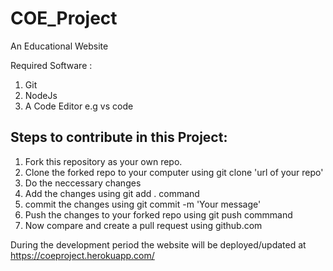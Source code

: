 # COE_Project
An Educational Website

Required Software :
1) Git
2) NodeJs
3) A Code Editor e.g vs code
## Steps to contribute in this Project:
1. Fork this repository as your own repo.
2. Clone the forked repo to your computer using git clone 'url of your repo'
3. Do the neccessary changes
4. Add the changes using git add . command
5. commit the changes using  git commit -m 'Your message'
6. Push the changes to your forked repo using git push commmand
7. Now compare and create a pull request using github.com


During the development period the website will be deployed/updated at https://coeproject.herokuapp.com/
